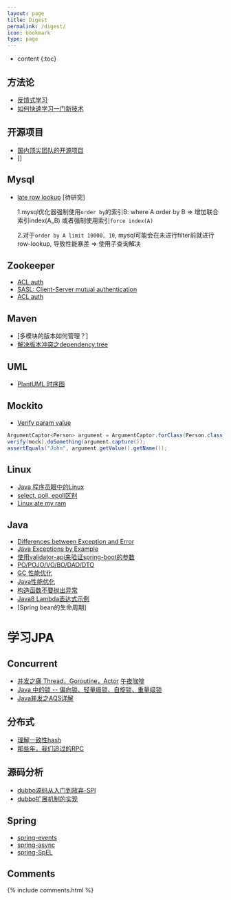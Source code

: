 ```yaml
---
layout: page
title: Digest
permalink: /digest/
icon: bookmark
type: page
---
```


* content
{:toc}

## 方法论
* [反馈式学习](https://okayjam.com/index.php/2017/04/12/%E5%8F%8D%E9%A6%88%E5%BC%8F%E5%AD%A6%E4%B9%A0/)
* [如何快速学习一门新技术](https://codingstyle.cn/topics/3)

## 开源项目
* [国内顶尖团队的开源项目](https://github.com/niezhiyang/open_source_team)
* []

## Mysql
* [late row lookup](https://explainextended.com/2009/10/23/mysql-order-by-limit-performance-late-row-lookups/) [待研究]

    1.mysql优化器强制使用`order by`的索引B: where A order by B => 增加联合索引index(A_B) 或者强制使用索引`force index(A)`
    
    2.对于`order by A limit 10000, 10`, mysql可能会在未进行filter前就进行row-lookup, 导致性能暴差 => 使用子查询解决
    
## Zookeeper 
* [ACL auth](https://blog.csdn.net/wuhenzhangxing/article/details/52936040)
* [SASL: Client-Server mutual authentication](https://cwiki.apache.org/confluence/display/ZOOKEEPER/Client-Server+mutual+authentication)
* [ACL auth](https://stackoverflow.com/questions/40427700/using-acl-with-curator)

## Maven
* [多模块的版本如何管理？]
* [解决版本冲突之dependency:tree](http://ian.wang/106.htm)

## UML
* [PlantUML 时序图](http://plantuml.com/sequence-diagram)

## Mockito
* [Verify param value](https://stackoverflow.com/questions/1142837/verify-object-attribute-value-with-mockito)
```java
ArgumentCaptor<Person> argument = ArgumentCaptor.forClass(Person.class);
verify(mock).doSomething(argument.capture());
assertEquals("John", argument.getValue().getName());
```

## Linux
* [Java 程序员眼中的Linux](https://github.com/judasn/Linux-Tutorial)
* [select, poll, epoll区别](http://www.cnblogs.com/Anker/p/3265058.html)
* [Linux ate my ram](https://www.linuxatemyram.com/)

## Java
* [Differences between Exception and Error](https://stackoverflow.com/questions/912334/differences-between-exception-and-error)
* [Java Exceptions by Example](https://www.akadia.com/services/java_exceptions.html)
* [使用validator-api来验证spring-boot的参数](https://www.jianshu.com/p/2c2da2adef81)
* [PO/POJO/VO/BO/DAO/DTO](https://blog.csdn.net/gaoyunpeng/article/details/2093211)
* [GC 性能优化](https://blog.csdn.net/column/details/14851.html)
* [Java性能优化](https://mp.weixin.qq.com/s?__biz=MzI3MzEzMDI1OQ==&mid=2651815337&idx=1&sn=8e846e11e908735a5175c9eacb642329)
* [构造函数不要抛出异常](http://www.cnblogs.com/DreamDrive/p/5621276.html)
* [Java8 Lambda表达式示例](http://www.importnew.com/16436.html)
* [Spring bean的生命周期]
# 学习JPA

## Concurrent
* [并发之痛 Thread，Goroutine，Actor](http://jolestar.com/parallel-programming-model-thread-goroutine-actor/) [午夜咖啡](http://jolestar.com/)
* [Java 中的锁 -- 偏向锁、轻量级锁、自旋锁、重量级锁](https://blog.csdn.net/zqz_zqz/article/details/70233767)
* [Java并发之AQS详解](https://www.cnblogs.com/daydaynobug/p/6752837.html)

## 分布式
* [理解一致性hash](https://blog.csdn.net/cywosp/article/details/23397179/)
* [那些年，我们追过的RPC](https://zhuanlan.zhihu.com/p/29028054)

## 源码分析
* [dubbo源码从入门到放弃-SPI](https://www.cnblogs.com/kindevil-zx/p/5603643.html)
* [dubbo扩展机制的实现](https://my.oschina.net/pingpangkuangmo/blog/508963)

## Spring
* [spring-events](https://www.baeldung.com/spring-events)
* [spring-async](https://www.baeldung.com/spring-async)
* [spring-SpEL](https://www.baeldung.com/spring-expression-language)

## Comments

{% include comments.html %}
